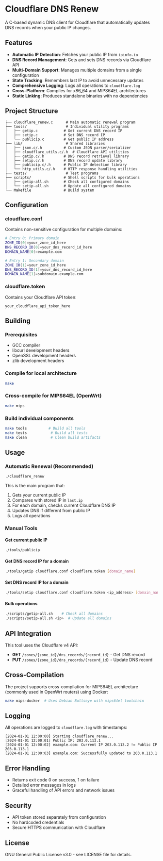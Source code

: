 # Cloudflare DNS Renew

A C-based dynamic DNS client for Cloudflare that automatically updates DNS records when your public IP changes.

## Features

- **Automatic IP Detection**: Fetches your public IP from `ipinfo.io`
- **DNS Record Management**: Gets and sets DNS records via Cloudflare API
- **Multi-Domain Support**: Manages multiple domains from a single configuration
- **State Tracking**: Remembers last IP to avoid unnecessary updates
- **Comprehensive Logging**: Logs all operations to `cloudflare.log`
- **Cross-Platform**: Compiles for x86_64 and MIPS64EL architectures
- **Static Linking**: Produces standalone binaries with no dependencies

## Project Structure

```
├── cloudflare_renew.c      # Main automatic renewal program
├── tools/                  # Individual utility programs
│   ├── getip.c            # Get current DNS record IP
│   ├── setip.c            # Set DNS record IP
│   └── publicip.c         # Get public IP address
├── lib/                    # Shared libraries
│   ├── json.c/.h          # Custom JSON parser/serializer
│   ├── cloudflare_utils.c/.h  # Cloudflare API utilities
│   ├── getip.c/.h         # DNS record retrieval library
│   ├── setip.c/.h         # DNS record update library
│   ├── publicip.c/.h      # Public IP detection library
│   └── http_utils.c/.h    # HTTP response handling utilities
├── tests/                  # Test programs
├── scripts/               # Shell scripts for bulk operations
│   ├── getip-all.sh       # Check all configured domains
│   └── setip-all.sh       # Update all configured domains
└── Makefile               # Build system
```

## Configuration

### cloudflare.conf
Contains non-sensitive configuration for multiple domains:
```bash
# Entry 0: Primary domain
ZONE_ID[0]=your_zone_id_here
DNS_RECORD_ID[0]=your_dns_record_id_here
DOMAIN_NAME[0]=example.com

# Entry 1: Secondary domain
ZONE_ID[1]=your_zone_id_here
DNS_RECORD_ID[1]=your_dns_record_id_here
DOMAIN_NAME[1]=subdomain.example.com
```

### cloudflare.token
Contains your Cloudflare API token:
```
your_cloudflare_api_token_here
```

## Building

### Prerequisites
- GCC compiler
- libcurl development headers
- OpenSSL development headers
- zlib development headers

### Compile for local architecture
```bash
make
```

### Cross-compile for MIPS64EL (OpenWrt)
```bash
make mips
```

### Build individual components
```bash
make tools          # Build all tools
make tests           # Build all tests
make clean           # Clean build artifacts
```

## Usage

### Automatic Renewal (Recommended)
```bash
./cloudflare_renew
```
This is the main program that:
1. Gets your current public IP
2. Compares with stored IP in `last.ip`
3. For each domain, checks current Cloudflare DNS IP
4. Updates DNS if different from public IP
5. Logs all operations

### Manual Tools

#### Get current public IP
```bash
./tools/publicip
```

#### Get DNS record IP for a domain
```bash
./tools/getip cloudflare.conf cloudflare.token [domain_name]
```

#### Set DNS record IP for a domain
```bash
./tools/setip cloudflare.conf cloudflare.token <ip_address> [domain_name]
```

#### Bulk operations
```bash
./scripts/getip-all.sh    # Check all domains
./scripts/setip-all.sh <ip>  # Update all domains
```

## API Integration

This tool uses the Cloudflare v4 API:
- **GET** `/zones/{zone_id}/dns_records/{record_id}` - Get DNS record
- **PUT** `/zones/{zone_id}/dns_records/{record_id}` - Update DNS record

## Cross-Compilation

The project supports cross-compilation for MIPS64EL architecture (commonly used in OpenWrt routers) using Docker:

```bash
make mips-docker  # Uses Debian Bullseye with mips64el toolchain
```

## Logging

All operations are logged to `cloudflare.log` with timestamps:
```
[2024-01-01 12:00:00] Starting cloudflare_renew...
[2024-01-01 12:00:01] Public IP: 203.0.113.1
[2024-01-01 12:00:02] example.com: Current IP 203.0.113.2 != Public IP 203.0.113.1
[2024-01-01 12:00:03] example.com: Successfully updated to 203.0.113.1
```

## Error Handling

- Returns exit code 0 on success, 1 on failure
- Detailed error messages in logs
- Graceful handling of API errors and network issues

## Security

- API token stored separately from configuration
- No hardcoded credentials
- Secure HTTPS communication with Cloudflare

## License

GNU General Public License v3.0 - see LICENSE file for details.
